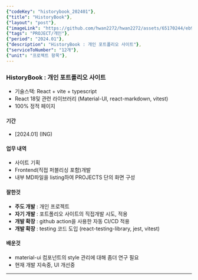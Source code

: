 ```yaml
---
{"codeKey": "historybook_202401"},
{"title": "HistoryBook"},
{"layout": "post"},
{"imageLink": "https://github.com/hwan2272/hwan2272/assets/65170244/eb9acb67-9892-40d6-84c5-ea050e7fb034"},
{"tags": "PROJECT/개인"},
{"period": "2024.01"},
{"description": "HistoryBook : 개인 포트폴리오 사이트"},
{"serviceToNumber": "12개"},
{"unit": "프로젝트 항목"},
---
```


### HistoryBook : 개인 포트폴리오 사이트

- 기술스택: React + vite + typescript
- React 18및 관련 라이브러리 (Material-UI, react-markdown, vitest)
- 100% 정적 페이지

#### 기간

- [2024.01] (ING)

#### 업무 내역

- 사이트 기획
- Frontend(직접 퍼블리싱 포함)개발
- 내부 MD파일을 listing하여 PROJECTS 단의 화면 구성

#### 잘한것

- **주도 개발** : 개인 프로젝트
- **자기 개발** : 포트폴리오 사이트의 직접개발 시도, 적용
- **개발 확장** : github action을 사용한 자동 CI/CD 적용
- **개발 확장** : testing 코드 도입 (react-testing-library, jest, vitest)

#### 배운것

- material-ui 컴포넌트의 style 관리에 대해 좀더 연구 필요
- 현재 개발 지속중, UI 개선중

---
